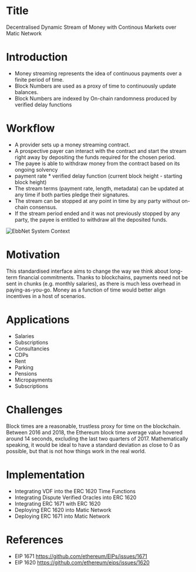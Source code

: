 # Title
Decentralised Dynamic Stream of Money with Continous Markets over Matic Network

# Introduction
- Money streaming represents the idea of continuous payments over a finite period of time. 
- Block Numbers are used as a proxy of time to continuously update balances.
- Block Numbers are indexed by On-chain randomness produced by verified delay functions

# Workflow

- A provider sets up a money streaming contract.
- A prospective payer can interact with the contract and start the stream right away by depositing the funds required for the chosen period.
- The payee is able to withdraw money from the contract based on its ongoing solvency
- payment rate * verified delay function (current block height - starting block height)
- The stream terms (payment rate, length, metadata) can be updated at any time if both parties pledge their signatures.
- The stream can be stopped at any point in time by any party without on-chain consensus.
- If the stream period ended and it was not previously stopped by any party, the payee is entitled to withdraw all the deposited funds.

<img src="https://github.com/FusionLedger/EbbNet/diagrams/EbbNet_SystemContext.png" alt="EbbNet System Context"/>

# Motivation

This standardised interface aims to change the way we think about long-term financial commitments. Thanks to blockchains, payments need not be sent in chunks (e.g. monthly salaries), as there is much less overhead in paying-as-you-go. Money as a function of time would better align incentives in a host of scenarios.

# Applications

- Salaries
- Subscriptions
- Consultancies
- CDPs
- Rent
- Parking
- Pensions
- Micropayments
- Subscriptions

# Challenges

Block times are a reasonable, trustless proxy for time on the blockchain. Between 2016 and 2018, the Ethereum block time average value hovered around 14 seconds, excluding the last two quarters of 2017. Mathematically speaking, it would be ideal to have a standard deviation as close to 0 as possible, but that is not how things work in the real world.

# Implementation

- Integrating VDF into the ERC 1620 Time Functions
- Integrating Dispute Verified Oracles into ERC 1620
- Integrating ERC 1671 with ERC 1620
- Deploying ERC 1620 into Matic Network
- Deploying ERC 1671 into Matic Network

# References

- EIP 1671 https://github.com/ethereum/EIPs/issues/1671
- EIP 1620 https://github.com/ethereum/eips/issues/1620
